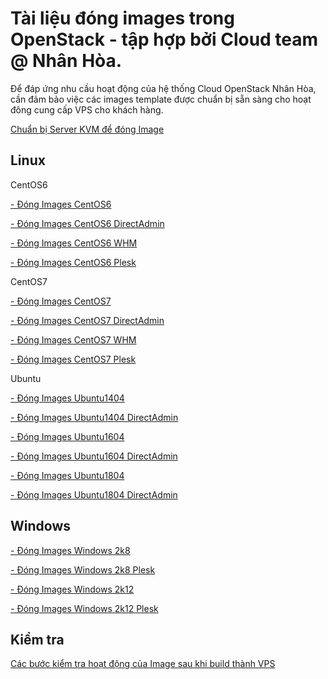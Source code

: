 # Tài liệu đóng images trong OpenStack - tập hợp bởi Cloud team @ Nhân Hòa.

Để đáp ứng nhu cầu hoạt động của hệ thống Cloud OpenStack Nhân Hòa, cần đảm bảo việc các images template được chuẩn bị sẵn sàng cho hoạt đông cung cấp VPS cho khách hàng.

[Chuẩn bị Server KVM để đóng Image](docs/Prepare.md)

## Linux

CentOS6

[- Đóng Images CentOS6](docs/CentOS6.md)

[- Đóng Images CentOS6 DirectAdmin](docs/CentOS6_DA.md)

[- Đóng Images CentOS6 WHM](docs/CentOS6_WHM.md)

[- Đóng Images CentOS6 Plesk](docs/CentOS6_Plesk.md)

CentOS7

[- Đóng Images CentOS7](docs/CentOS7.md)

[- Đóng Images CentOS7 DirectAdmin](docs/CentOS7_DA.md)

[- Đóng Images CentOS7 WHM](docs/CentOS7_WHM.md)

[- Đóng Images CentOS7 Plesk](docs/CentOS7_Plesk.md)

Ubuntu

[- Đóng Images Ubuntu1404](docs/Ubuntu1404.md)

[- Đóng Images Ubuntu1404 DirectAdmin](docs/Ubuntu1404_DA.md)

[- Đóng Images Ubuntu1604](docs/Ubuntu1604.md)

[- Đóng Images Ubuntu1604 DirectAdmin](docs/Ubuntu1604_DA.md)

[- Đóng Images Ubuntu1804](docs/Ubuntu1804.md)

[- Đóng Images Ubuntu1804 DirectAdmin](docs/Ubuntu1804_DA.md)

## Windows

[- Đóng Images Windows 2k8](docs/Windows-2008-64bit-2018.md)

[- Đóng Images Windows 2k8 Plesk](docs/Windows-2008-64bit-DA-2018.md)

[- Đóng Images Windows 2k12](docs/Windows-2012-64bit-2018.md)

[- Đóng Images Windows 2k12 Plesk](docs/Windows-2012-64bit-DA-2018.md)

## Kiểm tra 

[Các bước kiểm tra hoạt động của Image sau khi build thành VPS](docs/Check_images.md)